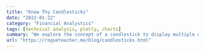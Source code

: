 ```yaml
---
title: "Know Thy Candlesticks"
date: "2022-01-22"
category: "Financial Analystics"
tags: [technical analysis, plotly, charts]
summary: "We explore the concept of a candlestick to display multiple data points of a trading asset. All diagrams drawn in HTML & CSS."
url: "https://rogueteacher.me/blog/candlesticks.html"
---
```


